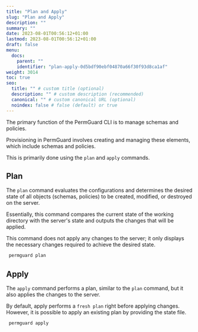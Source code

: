 ```yaml
---
title: "Plan and Apply"
slug: "Plan and Apply"
description: ""
summary: ""
date: 2023-08-01T00:56:12+01:00
lastmod: 2023-08-01T00:56:12+01:00
draft: false
menu:
  docs:
    parent: ""
    identifier: "plan-apply-0d5bdf90ebf04870a66f30f93d8ca1af"
weight: 3014
toc: true
seo:
  title: "" # custom title (optional)
  description: "" # custom description (recommended)
  canonical: "" # custom canonical URL (optional)
  noindex: false # false (default) or true
---
```


The primary function of the PermGuard CLI is to manage schemas and policies.

Provisioning in PermGuard involves creating and managing these elements, which include schemas and policies.

This is primarily done using the `plan` and `apply` commands.

## Plan

The `plan` command evaluates the configurations and determines the desired state of all objects (schemas, policies) to be created, modified, or destroyed on the server.

Essentially, this command compares the current state of the working directory with the server's state and outputs the changes that will be applied.

This command does not apply any changes to the server; it only displays the necessary changes required to achieve the desired state.

```bash
 permguard plan
```

## Apply

The `apply` command performs a plan, similar to the `plan` command, but it also applies the changes to the server.

By default, apply performs a `fresh plan` right before applying changes. However, it is possible to apply an existing plan by providing the state file.

```bash
 permguard apply
```
